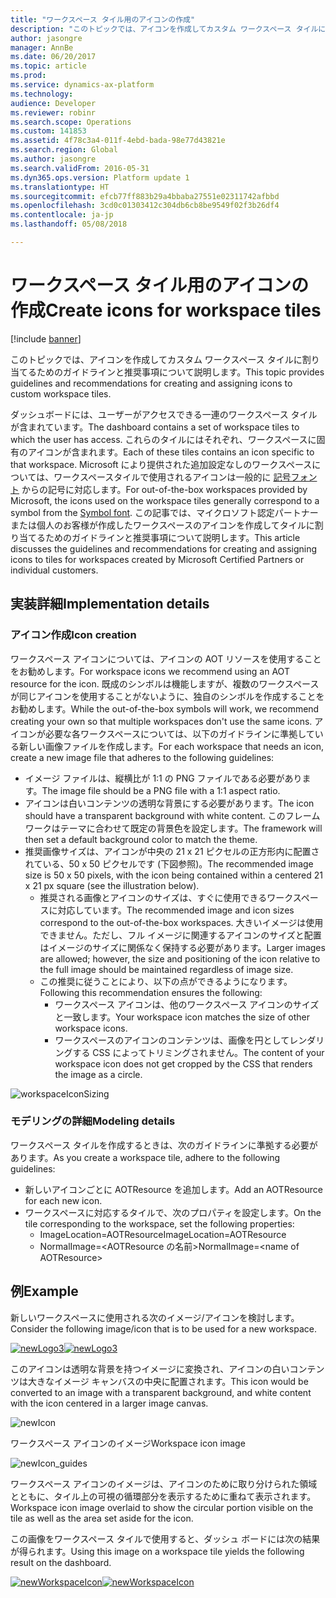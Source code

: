 ```yaml
---
title: "ワークスペース タイル用のアイコンの作成"
description: "このトピックでは、アイコンを作成してカスタム ワークスペース タイルに割り当てるためのガイドラインと推奨事項について説明します。"
author: jasongre
manager: AnnBe
ms.date: 06/20/2017
ms.topic: article
ms.prod: 
ms.service: dynamics-ax-platform
ms.technology: 
audience: Developer
ms.reviewer: robinr
ms.search.scope: Operations
ms.custom: 141853
ms.assetid: 4f78c3a4-011f-4ebd-bada-98e77d43821e
ms.search.region: Global
ms.author: jasongre
ms.search.validFrom: 2016-05-31
ms.dyn365.ops.version: Platform update 1
ms.translationtype: HT
ms.sourcegitcommit: efcb77ff883b29a4bbaba27551e02311742afbbd
ms.openlocfilehash: 3cd0c01303412c304db6cb8be9549f02f3b26df4
ms.contentlocale: ja-jp
ms.lasthandoff: 05/08/2018

---
```


# <a name="create-icons-for-workspace-tiles"></a><span data-ttu-id="64c9c-103">ワークスペース タイル用のアイコンの作成</span><span class="sxs-lookup"><span data-stu-id="64c9c-103">Create icons for workspace tiles</span></span>

[!include [banner](../includes/banner.md)]

<span data-ttu-id="64c9c-104">このトピックでは、アイコンを作成してカスタム ワークスペース タイルに割り当てるためのガイドラインと推奨事項について説明します。</span><span class="sxs-lookup"><span data-stu-id="64c9c-104">This topic provides guidelines and recommendations for creating and assigning icons to custom workspace tiles.</span></span>  

<span data-ttu-id="64c9c-105">ダッシュボードには、ユーザーがアクセスできる一連のワークスペース タイルが含まれています。</span><span class="sxs-lookup"><span data-stu-id="64c9c-105">The dashboard contains a set of workspace tiles to which the user has access.</span></span> <span data-ttu-id="64c9c-106">これらのタイルにはそれぞれ、ワークスペースに固有のアイコンが含まれます。</span><span class="sxs-lookup"><span data-stu-id="64c9c-106">Each of these tiles contains an icon specific to that workspace.</span></span> <span data-ttu-id="64c9c-107">Microsoft により提供された追加設定なしのワークスペースについては、ワークスペースタイルで使用されるアイコンは一般的に [記号フォント](symbol-font.md) からの記号に対応します。</span><span class="sxs-lookup"><span data-stu-id="64c9c-107">For out-of-the-box workspaces provided by Microsoft, the icons used on the workspace tiles generally correspond to a symbol from the [Symbol font](symbol-font.md).</span></span> <span data-ttu-id="64c9c-108">この記事では、マイクロソフト認定パートナーまたは個人のお客様が作成したワークスペースのアイコンを作成してタイルに割り当てるためのガイドラインと推奨事項について説明します。</span><span class="sxs-lookup"><span data-stu-id="64c9c-108">This article discusses the guidelines and recommendations for creating and assigning icons to tiles for workspaces created by Microsoft Certified Partners or individual customers.</span></span>

## <a name="implementation-details"></a><span data-ttu-id="64c9c-109">実装詳細</span><span class="sxs-lookup"><span data-stu-id="64c9c-109">Implementation details</span></span>
### <a name="icon-creation"></a><span data-ttu-id="64c9c-110">アイコン作成</span><span class="sxs-lookup"><span data-stu-id="64c9c-110">Icon creation</span></span>

<span data-ttu-id="64c9c-111">ワークスペース アイコンについては、アイコンの AOT リソースを使用することをお勧めします。</span><span class="sxs-lookup"><span data-stu-id="64c9c-111">For workspace icons we recommend using an AOT resource for the icon.</span></span> <span data-ttu-id="64c9c-112">既成のシンボルは機能しますが、複数のワークスペースが同じアイコンを使用することがないように、独自のシンボルを作成することをお勧めします。</span><span class="sxs-lookup"><span data-stu-id="64c9c-112">While the out-of-the-box symbols will work, we recommend creating your own so that multiple workspaces don't use the same icons.</span></span> <span data-ttu-id="64c9c-113">アイコンが必要な各ワークスペースについては、以下のガイドラインに準拠している新しい画像ファイルを作成します。</span><span class="sxs-lookup"><span data-stu-id="64c9c-113">For each workspace that needs an icon, create a new image file that adheres to the following guidelines:</span></span>

-   <span data-ttu-id="64c9c-114">イメージ ファイルは、縦横比が 1:1 の PNG ファイルである必要があります。</span><span class="sxs-lookup"><span data-stu-id="64c9c-114">The image file should be a PNG file with a 1:1 aspect ratio.</span></span>
-   <span data-ttu-id="64c9c-115">アイコンは白いコンテンツの透明な背景にする必要があります。</span><span class="sxs-lookup"><span data-stu-id="64c9c-115">The icon should have a transparent background with white content.</span></span> <span data-ttu-id="64c9c-116">このフレームワークはテーマに合わせて既定の背景色を設定します。</span><span class="sxs-lookup"><span data-stu-id="64c9c-116">The framework will then set a default background color to match the theme.</span></span>
-   <span data-ttu-id="64c9c-117">推奨画像サイズは、アイコンが中央の 21 x 21 ピクセルの正方形内に配置されている、50 x 50 ピクセルです (下図参照)。</span><span class="sxs-lookup"><span data-stu-id="64c9c-117">The recommended image size is 50 x 50 pixels, with the icon being contained within a centered 21 x 21 px square (see the illustration below).</span></span>
    -   <span data-ttu-id="64c9c-118">推奨される画像とアイコンのサイズは、すぐに使用できるワークスペースに対応しています。</span><span class="sxs-lookup"><span data-stu-id="64c9c-118">The recommended image and icon sizes correspond to the out-of-the-box workspaces.</span></span> <span data-ttu-id="64c9c-119">大きいイメージは使用できません。ただし、フル イメージに関連するアイコンのサイズと配置はイメージのサイズに関係なく保持する必要があります。</span><span class="sxs-lookup"><span data-stu-id="64c9c-119">Larger images are allowed; however, the size and positioning of the icon relative to the full image should be maintained regardless of image size.</span></span>
    -   <span data-ttu-id="64c9c-120">この推奨に従うことにより、以下の点ができるようになります。</span><span class="sxs-lookup"><span data-stu-id="64c9c-120">Following this recommendation ensures the following:</span></span>
        -   <span data-ttu-id="64c9c-121">ワークスペース アイコンは、他のワークスペース アイコンのサイズと一致します。</span><span class="sxs-lookup"><span data-stu-id="64c9c-121">Your workspace icon matches the size of other workspace icons.</span></span>
        -   <span data-ttu-id="64c9c-122">ワークスペースのアイコンのコンテンツは、画像を円としてレンダリングする CSS によってトリミングされません。</span><span class="sxs-lookup"><span data-stu-id="64c9c-122">The content of your workspace icon does not get cropped by the CSS that renders the image as a circle.</span></span>

![workspaceIconSizing](./media/workspaceiconsizing.png)

### <a name="modeling-details"></a><span data-ttu-id="64c9c-124">モデリングの詳細</span><span class="sxs-lookup"><span data-stu-id="64c9c-124">Modeling details</span></span>

<span data-ttu-id="64c9c-125">ワークスペース タイルを作成するときは、次のガイドラインに準拠する必要があります。</span><span class="sxs-lookup"><span data-stu-id="64c9c-125">As you create a workspace tile, adhere to the following guidelines:</span></span>

-   <span data-ttu-id="64c9c-126">新しいアイコンごとに AOTResource を追加します。</span><span class="sxs-lookup"><span data-stu-id="64c9c-126">Add an AOTResource for each new icon.</span></span>
-   <span data-ttu-id="64c9c-127">ワークスペースに対応するタイルで、次のプロパティを設定します。</span><span class="sxs-lookup"><span data-stu-id="64c9c-127">On the tile corresponding to the workspace, set the following properties:</span></span>
    -   <span data-ttu-id="64c9c-128">ImageLocation=AOTResource</span><span class="sxs-lookup"><span data-stu-id="64c9c-128">ImageLocation=AOTResource</span></span>
    -   <span data-ttu-id="64c9c-129">NormalImage=&lt;AOTResource の名前&gt;</span><span class="sxs-lookup"><span data-stu-id="64c9c-129">NormalImage=&lt;name of AOTResource&gt;</span></span>

## <a name="example"></a><span data-ttu-id="64c9c-130">例</span><span class="sxs-lookup"><span data-stu-id="64c9c-130">Example</span></span>
<span data-ttu-id="64c9c-131">新しいワークスペースに使用される次のイメージ/アイコンを検討します。</span><span class="sxs-lookup"><span data-stu-id="64c9c-131">Consider the following image/icon that is to be used for a new workspace.</span></span> 

<span data-ttu-id="64c9c-132">[![newLogo3](./media/newlogo3.png)](./media/newlogo3.png)</span><span class="sxs-lookup"><span data-stu-id="64c9c-132">[![newLogo3](./media/newlogo3.png)](./media/newlogo3.png)</span></span> 

<span data-ttu-id="64c9c-133">このアイコンは透明な背景を持つイメージに変換され、アイコンの白いコンテンツは大きなイメージ キャンバスの中央に配置されます。</span><span class="sxs-lookup"><span data-stu-id="64c9c-133">This icon would be converted to an image with a transparent background, and white content with the icon centered in a larger image canvas.</span></span> 

![newIcon](./media/newicon.png) 

<span data-ttu-id="64c9c-135">ワークスペース アイコンのイメージ</span><span class="sxs-lookup"><span data-stu-id="64c9c-135">Workspace icon image</span></span>

![newIcon\_guides](./media/newicon_guides.png) 

<span data-ttu-id="64c9c-137">ワークスペース アイコンのイメージは、アイコンのために取り分けられた領域とともに、タイル上の可視の循環部分を表示するために重ねて表示されます。</span><span class="sxs-lookup"><span data-stu-id="64c9c-137">Workspace icon image overlaid to show the circular portion visible on the tile as well as the area set aside for the icon.</span></span>

<span data-ttu-id="64c9c-138">この画像をワークスペース タイルで使用すると、ダッシュ ボードには次の結果が得られます。</span><span class="sxs-lookup"><span data-stu-id="64c9c-138">Using this image on a workspace tile yields the following result on the dashboard.</span></span> 

<span data-ttu-id="64c9c-139">[![newWorkspaceIcon](./media/newworkspaceicon.png)](./media/newworkspaceicon.png)</span><span class="sxs-lookup"><span data-stu-id="64c9c-139">[![newWorkspaceIcon](./media/newworkspaceicon.png)](./media/newworkspaceicon.png)</span></span>                




